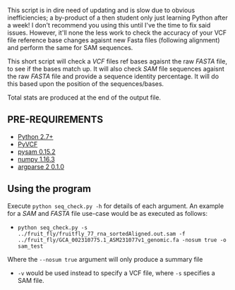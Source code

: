This script is in dire need of updating and is slow due to obvious inefficiencies; a by-product of a then student only just learning Python after a week! I don't recommend you using this until I've the time to fix said issues. However, it'll none the less work to check the accuracy of your VCF file reference base changes agaisnt new Fasta files (following alignment) and perform the same for SAM sequences.

This short script will check a _VCF_ files ref bases agaisnt the raw _FASTA_ file, to see if the bases match up. 
It will also check _SAM_ file sequences agaisnt the raw _FASTA_ file and provide a sequence identity percentage.
It will do this based upon the position of the sequences/bases. 

Total stats are produced at the end of the output file.

## PRE-REQUIREMENTS

* [Python 2.7+](https://www.python.org/)
* [PyVCF](https://pyvcf.readthedocs.io/en/latest/)
* [pysam 0.15.2](https://pypi.org/project/pysam/)
* [numpy 1.16.3](https://pypi.org/project/numpy/)
* [argparse 2 0.1.0](https://pypi.org/project/argparse2/)


## Using the program
Execute ```python seq_check.py -h``` for details of each argument. An example for a _SAM_ and _FASTA_ file use-case would be as executed as follows: 

* ```python seq_check.py -s ../fruit_fly/fruitfly_77_rna_sortedAligned.out.sam -f     ../fruit_fly/GCA_002310775.1_ASM231077v1_genomic.fa -nosum true -o sam_test```

Where the ```--nosum true``` argument will only produce a summary file

* ```-v``` would be used instead to specify a VCF file, where ```-s``` specifies a SAM file.
